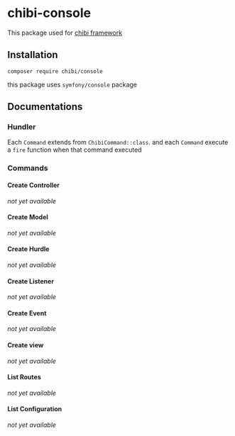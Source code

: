 # chibi-console
This package used for [chibi framework](https://github.com/akiyamaSM/chibi)
## Installation
```
composer require chibi/console
```
this package uses `symfony/console` package

## Documentations

### Hundler

Each `Command` extends from `ChibiCommand::class`. and each `Command` execute a `fire` function when that command executed

### Commands

#### Create Controller
_not yet available_
#### Create Model
_not yet available_
#### Create Hurdle
_not yet available_
#### Create Listener
_not yet available_
#### Create Event
_not yet available_
#### Create view
_not yet available_

#### List Routes
_not yet available_
#### List Configuration
_not yet available_